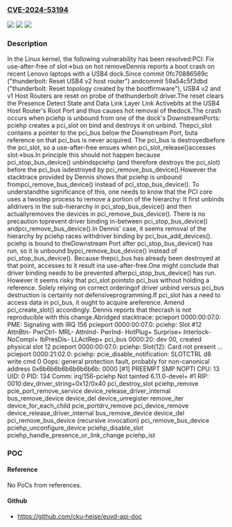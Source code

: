 ### [CVE-2024-53194](https://cve.mitre.org/cgi-bin/cvename.cgi?name=CVE-2024-53194)
![](https://img.shields.io/static/v1?label=Product&message=Linux&color=blue)
![](https://img.shields.io/static/v1?label=Version&message=1da177e4c3f41524e886b7f1b8a0c1fc7321cac2%3C%2050473dd3b2a08601a078f852ea05572de9b1f86c%20&color=brighgreen)
![](https://img.shields.io/static/v1?label=Vulnerability&message=n%2Fa&color=brighgreen)

### Description

In the Linux kernel, the following vulnerability has been resolved:PCI: Fix use-after-free of slot->bus on hot removeDennis reports a boot crash on recent Lenovo laptops with a USB4 dock.Since commit 0fc70886569c ("thunderbolt: Reset USB4 v2 host router") andcommit 59a54c5f3dbd ("thunderbolt: Reset topology created by the bootfirmware"), USB4 v2 and v1 Host Routers are reset on probe of thethunderbolt driver.The reset clears the Presence Detect State and Data Link Layer Link Activebits at the USB4 Host Router's Root Port and thus causes hot removal of thedock.The crash occurs when pciehp is unbound from one of the dock's DownstreamPorts:  pciehp creates a pci_slot on bind and destroys it on unbind.  Thepci_slot contains a pointer to the pci_bus below the Downstream Port, buta reference on that pci_bus is never acquired.  The pci_bus is destroyedbefore the pci_slot, so a use-after-free ensues when pci_slot_release()accesses slot->bus.In principle this should not happen because pci_stop_bus_device() unbindspciehp (and therefore destroys the pci_slot) before the pci_bus isdestroyed by pci_remove_bus_device().However the stacktrace provided by Dennis shows that pciehp is unbound frompci_remove_bus_device() instead of pci_stop_bus_device().  To understandthe significance of this, one needs to know that the PCI core uses a twostep process to remove a portion of the hierarchy:  It first unbinds alldrivers in the sub-hierarchy in pci_stop_bus_device() and then actuallyremoves the devices in pci_remove_bus_device().  There is no precaution toprevent driver binding in-between pci_stop_bus_device() andpci_remove_bus_device().In Dennis' case, it seems removal of the hierarchy by pciehp races withdriver binding by pci_bus_add_devices().  pciehp is bound to theDownstream Port after pci_stop_bus_device() has run, so it is unbound bypci_remove_bus_device() instead of pci_stop_bus_device().  Because thepci_bus has already been destroyed at that point, accesses to it result ina use-after-free.One might conclude that driver binding needs to be prevented afterpci_stop_bus_device() has run.  However it seems risky that pci_slot pointsto pci_bus without holding a reference.  Solely relying on correct orderingof driver unbind versus pci_bus destruction is certainly not defensiveprogramming.If pci_slot has a need to access data in pci_bus, it ought to acquire areference.  Amend pci_create_slot() accordingly.  Dennis reports that thecrash is not reproducible with this change.Abridged stacktrace:  pcieport 0000:00:07.0: PME: Signaling with IRQ 156  pcieport 0000:00:07.0: pciehp: Slot #12 AttnBtn- PwrCtrl- MRL- AttnInd- PwrInd- HotPlug+ Surprise+ Interlock- NoCompl+ IbPresDis- LLActRep+  pci_bus 0000:20: dev 00, created physical slot 12  pcieport 0000:00:07.0: pciehp: Slot(12): Card not present  ...  pcieport 0000:21:02.0: pciehp: pcie_disable_notification: SLOTCTRL d8 write cmd 0  Oops: general protection fault, probably for non-canonical address 0x6b6b6b6b6b6b6b6b: 0000 [#1] PREEMPT SMP NOPTI  CPU: 13 UID: 0 PID: 134 Comm: irq/156-pciehp Not tainted 6.11.0-devel+ #1  RIP: 0010:dev_driver_string+0x12/0x40  pci_destroy_slot  pciehp_remove  pcie_port_remove_service  device_release_driver_internal  bus_remove_device  device_del  device_unregister  remove_iter  device_for_each_child  pcie_portdrv_remove  pci_device_remove  device_release_driver_internal  bus_remove_device  device_del  pci_remove_bus_device (recursive invocation)  pci_remove_bus_device  pciehp_unconfigure_device  pciehp_disable_slot  pciehp_handle_presence_or_link_change  pciehp_ist

### POC

#### Reference
No PoCs from references.

#### Github
- https://github.com/cku-heise/euvd-api-doc


